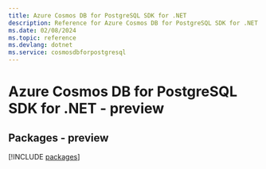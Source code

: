 ```yaml
---
title: Azure Cosmos DB for PostgreSQL SDK for .NET
description: Reference for Azure Cosmos DB for PostgreSQL SDK for .NET
ms.date: 02/08/2024
ms.topic: reference
ms.devlang: dotnet
ms.service: cosmosdbforpostgresql
---
```

# Azure Cosmos DB for PostgreSQL SDK for .NET - preview
## Packages - preview
[!INCLUDE [packages](cosmos-db-for-postgresql-index.md)]